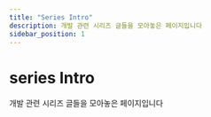 ```yaml
---
title: "Series Intro"
description: 개발 관련 시리즈 글들을 모아놓은 페이지입니다
sidebar_position: 1
---
```


# series Intro

개발 관련 시리즈 글들을 모아놓은 페이지입니다

